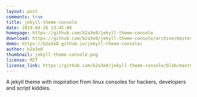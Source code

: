 ```yaml
---
layout: post
comments: true
title: jekyll-theme-console
date: 2019-04-26 13:45:00
homepage: https://github.com/b2a3e8/jekyll-theme-console
download: https://github.com/b2a3e8/jekyll-theme-console/archive/master.zip
demo: https://b2a3e8.github.io/jekyll-theme-console/
author: b2a3e8
thumbnail: jekyll-theme-console.png
license: MIT
license_link: https://github.com/b2a3e8/jekyll-theme-console/blob/master/LICENSE.txt
---
```


A jekyll theme with inspiration from linux consoles for hackers, developers and script kiddies.

